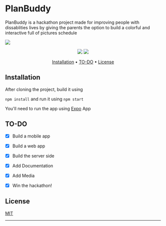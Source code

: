 # PlanBuddy 
 PlanBuddy is a hackathon project made for improving people with dissablities lives
 by giving the parents the option to build a colorful and interactive full of pictures schedule
 
 
![](https://i.imgur.com/W97TEnJ.png)

<p align="center">
    <img src="https://img.shields.io/badge/license-MIT-brightgreen.svg">
    <img src="https://img.shields.io/badge/other license-SCE-blue.svg">
</p>

<p align="center">
  <a href="#user-content-Installation">Installation</a> •
  <a href="#user-content-to-do">TO-DO</a> •
  <a href="#user-content-license">License</a>
</p>

## Installation

After cloning the project, build it using

`npm install`
and run it using
`npm start`

You'll need to run the app using [Expo] App

[Expo]: https://expo.io/


## TO-DO
- [x] Build a mobile app
- [x] Build a web app
- [x] Build the server side
- [x] Add Documentation
- [x] Add Media
- [x] Win the hackathon!


## License

[MIT](https://choosealicense.com/licenses/mit/)

* * *